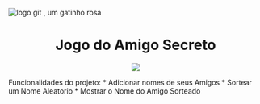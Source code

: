 ![logo git , um gatinho rosa](https://github.com/user-attachments/assets/6f6d134b-831a-4516-a2ee-adc25e8cda1d)
<h1 align="center"> Jogo do Amigo Secreto </h1>
<p align="center">
<img loading="lazy" src="http://img.shields.io/static/v1?label=STATUS&message=%20Finalizado&color=GREEN&style=for-the-badge"/>
</p>
Funcionalidades do projeto: 
* Adicionar nomes de seus Amigos
* Sortear um Nome Aleatorio 
* Mostrar o Nome do Amigo Sorteado

